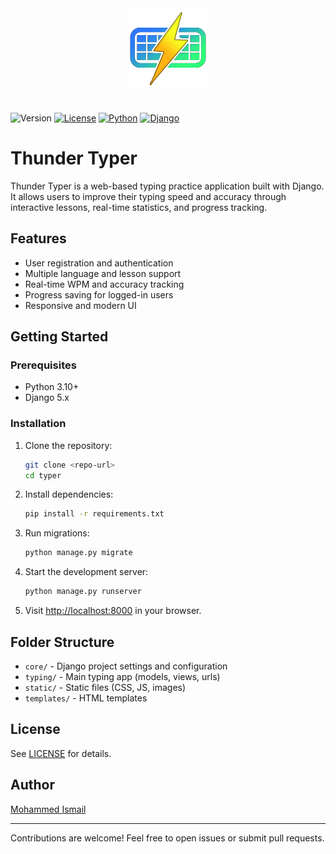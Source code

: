 <div align="center">
   <img src="static/typer/images/favicon.ico" style="width:25%;margin:1.5rem;">
</div>

![Version](https://img.shields.io/badge/app%20version-1.4.2-blue)
[![License](https://img.shields.io/badge/License-MIT-orange.svg)](LICENSE)
[![Python](https://img.shields.io/badge/Python-3.12%2B-yello.svg)](https://www.python.org/downloads/)
[![Django](https://img.shields.io/pypi/v/django.svg?label=Django&color=blue)](https://pypi.org/project/Flask/)

# Thunder Typer

Thunder Typer is a web-based typing practice application built with Django. It allows users to improve their typing speed and accuracy through interactive lessons, real-time statistics, and progress tracking.

## Features
- User registration and authentication
- Multiple language and lesson support
- Real-time WPM and accuracy tracking
- Progress saving for logged-in users
- Responsive and modern UI

## Getting Started

### Prerequisites
- Python 3.10+
- Django 5.x

### Installation
1. Clone the repository:
   ```sh
   git clone <repo-url>
   cd typer
   ```
2. Install dependencies:
   ```sh
   pip install -r requirements.txt
   ```
3. Run migrations:
   ```sh
   python manage.py migrate
   ```
4. Start the development server:
   ```sh
   python manage.py runserver
   ```
5. Visit [http://localhost:8000](http://localhost:8000) in your browser.

## Folder Structure
- `core/` - Django project settings and configuration
- `typing/` - Main typing app (models, views, urls)
- `static/` - Static files (CSS, JS, images)
- `templates/` - HTML templates

## License
See [LICENSE](LICENSE) for details.

## Author
[Mohammed Ismail](https://github.com/m-ismail-x2)

---
Contributions are welcome! Feel free to open issues or submit pull requests.
